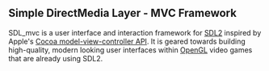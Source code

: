 Simple DirectMedia Layer - MVC Framework
---

SDL_mvc is a user interface and interaction framework for [SDL2](http://www.libsdl.org) inspired by Apple's [Cocoa model-view-controller API](https://developer.apple.com/library/mac/documentation/general/conceptual/devpedia-cocoacore/MVC.html). It is geared towards building high-quality, modern looking user interfaces within [OpenGL](http://www.opengl.org/) video games that are already using SDL2.

